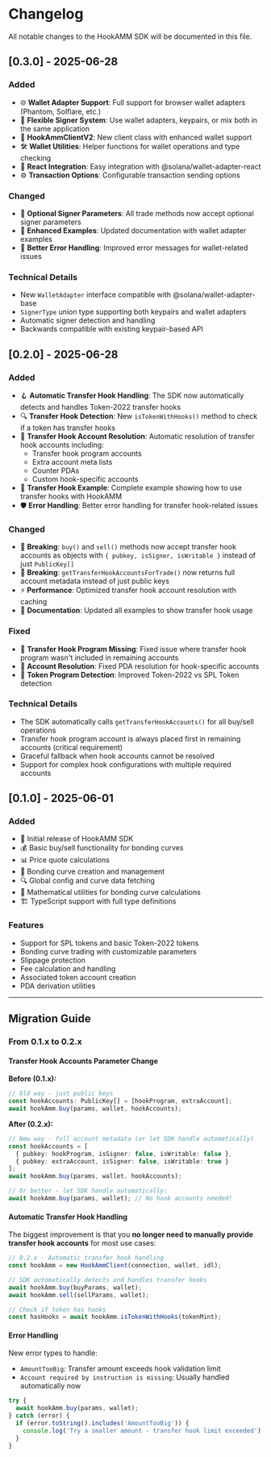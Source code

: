 # Changelog

All notable changes to the HookAMM SDK will be documented in this file.

## [0.3.0] - 2025-06-28

### Added
- 🌐 **Wallet Adapter Support**: Full support for browser wallet adapters (Phantom, Solflare, etc.)
- 🔄 **Flexible Signer System**: Use wallet adapters, keypairs, or mix both in the same application
- 🎯 **HookAmmClientV2**: New client class with enhanced wallet support
- 🛠️ **Wallet Utilities**: Helper functions for wallet operations and type checking
- 📱 **React Integration**: Easy integration with @solana/wallet-adapter-react
- ⚙️ **Transaction Options**: Configurable transaction sending options

### Changed
- 🔄 **Optional Signer Parameters**: All trade methods now accept optional signer parameters
- 📝 **Enhanced Examples**: Updated documentation with wallet adapter examples
- 🔧 **Better Error Handling**: Improved error messages for wallet-related issues

### Technical Details
- New `WalletAdapter` interface compatible with @solana/wallet-adapter-base
- `SignerType` union type supporting both keypairs and wallet adapters
- Automatic signer detection and handling
- Backwards compatible with existing keypair-based API

## [0.2.0] - 2025-06-28

### Added
- 🪝 **Automatic Transfer Hook Handling**: The SDK now automatically detects and handles Token-2022 transfer hooks
- 🔍 **Transfer Hook Detection**: New `isTokenWithHooks()` method to check if a token has transfer hooks
- 🔧 **Transfer Hook Account Resolution**: Automatic resolution of transfer hook accounts including:
  - Transfer hook program accounts
  - Extra account meta lists
  - Counter PDAs
  - Custom hook-specific accounts
- 📖 **Transfer Hook Example**: Complete example showing how to use transfer hooks with HookAMM
- 🛡️ **Error Handling**: Better error handling for transfer hook-related issues

### Changed
- 🔄 **Breaking**: `buy()` and `sell()` methods now accept transfer hook accounts as objects with `{ pubkey, isSigner, isWritable }` instead of just `PublicKey[]`
- 🔄 **Breaking**: `getTransferHookAccountsForTrade()` now returns full account metadata instead of just public keys
- ⚡ **Performance**: Optimized transfer hook account resolution with caching
- 📝 **Documentation**: Updated all examples to show transfer hook usage

### Fixed
- 🐛 **Transfer Hook Program Missing**: Fixed issue where transfer hook program wasn't included in remaining accounts
- 🐛 **Account Resolution**: Fixed PDA resolution for hook-specific accounts
- 🐛 **Token Program Detection**: Improved Token-2022 vs SPL Token detection

### Technical Details
- The SDK automatically calls `getTransferHookAccounts()` for all buy/sell operations
- Transfer hook program account is always placed first in remaining accounts (critical requirement)
- Graceful fallback when hook accounts cannot be resolved
- Support for complex hook configurations with multiple required accounts

## [0.1.0] - 2025-06-01

### Added
- 🚀 Initial release of HookAMM SDK
- 💰 Basic buy/sell functionality for bonding curves
- 📊 Price quote calculations
- 🎯 Bonding curve creation and management
- 🔍 Global config and curve data fetching
- 📐 Mathematical utilities for bonding curve calculations
- 🏗️ TypeScript support with full type definitions

### Features
- Support for SPL tokens and basic Token-2022 tokens
- Bonding curve trading with customizable parameters
- Slippage protection
- Fee calculation and handling
- Associated token account creation
- PDA derivation utilities

---

## Migration Guide

### From 0.1.x to 0.2.x

#### Transfer Hook Accounts Parameter Change

**Before (0.1.x):**
```typescript
// Old way - just public keys
const hookAccounts: PublicKey[] = [hookProgram, extraAccount];
await hookAmm.buy(params, wallet, hookAccounts);
```

**After (0.2.x):**
```typescript
// New way - full account metadata (or let SDK handle automatically)
const hookAccounts = [
  { pubkey: hookProgram, isSigner: false, isWritable: false },
  { pubkey: extraAccount, isSigner: false, isWritable: true }
];
await hookAmm.buy(params, wallet, hookAccounts);

// Or better - let SDK handle automatically:
await hookAmm.buy(params, wallet); // No hook accounts needed!
```

#### Automatic Transfer Hook Handling

The biggest improvement is that you **no longer need to manually provide transfer hook accounts** for most use cases:

```typescript
// 0.2.x - Automatic transfer hook handling
const hookAmm = new HookAmmClient(connection, wallet, idl);

// SDK automatically detects and handles transfer hooks
await hookAmm.buy(buyParams, wallet);
await hookAmm.sell(sellParams, wallet);

// Check if token has hooks
const hasHooks = await hookAmm.isTokenWithHooks(tokenMint);
```

#### Error Handling

New error types to handle:
- `AmountTooBig`: Transfer amount exceeds hook validation limit
- `Account required by instruction is missing`: Usually handled automatically now

```typescript
try {
  await hookAmm.buy(params, wallet);
} catch (error) {
  if (error.toString().includes('AmountTooBig')) {
    console.log('Try a smaller amount - transfer hook limit exceeded');
  }
}
```